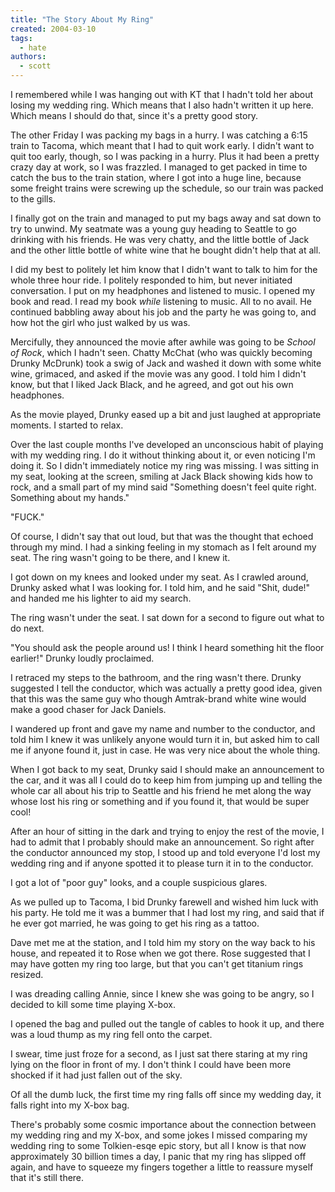 ```yaml
---
title: "The Story About My Ring"
created: 2004-03-10
tags:
  - hate
authors:
  - scott
---
```


I remembered while I was hanging out with KT that I hadn't told her about losing my wedding ring. Which means that I also hadn't written it up here. Which means I should do that, since it's a pretty good story.

The other Friday I was packing my bags in a hurry. I was catching a 6:15 train to Tacoma, which meant that I had to quit work early. I didn't want to quit too early, though, so I was packing in a hurry. Plus it had been a pretty crazy day at work, so I was frazzled. I managed to get packed in time to catch the bus to the train station, where I got into a huge line, because some freight trains were screwing up the schedule, so our train was packed to the gills.

I finally got on the train and managed to put my bags away and sat down to try to unwind. My seatmate was a young guy heading to Seattle to go drinking with his friends. He was very chatty, and the little bottle of Jack and the other little bottle of white wine that he bought didn't help that at all.

I did my best to politely let him know that I didn't want to talk to him for the whole three hour ride. I politely responded to him, but never initiated conversation. I put on my headphones and listened to music. I opened my book and read. I read my book _while_ listening to music. All to no avail. He continued babbling away about his job and the party he was going to, and how hot the girl who just walked by us was.

Mercifully, they announced the movie after awhile was going to be _School of Rock_, which I hadn't seen. Chatty McChat (who was quickly becoming Drunky McDrunk) took a swig of Jack and washed it down with some white wine, grimaced, and asked if the movie was any good. I told him I didn't know, but that I liked Jack Black, and he agreed, and got out his own headphones.

As the movie played, Drunky eased up a bit and just laughed at appropriate moments. I started to relax.

Over the last couple months I've developed an unconscious habit of playing with my wedding ring. I do it without thinking about it, or even noticing I'm doing it. So I didn't immediately notice my ring was missing. I was sitting in my seat, looking at the screen, smiling at Jack Black showing kids how to rock, and a small part of my mind said "Something doesn't feel quite right. Something about my hands."

"FUCK."

Of course, I didn't say that out loud, but that was the thought that echoed through my mind. I had a sinking feeling in my stomach as I felt around my seat. The ring wasn't going to be there, and I knew it.

I got down on my knees and looked under my seat. As I crawled around, Drunky asked what I was looking for. I told him, and he said "Shit, dude!" and handed me his lighter to aid my search.

The ring wasn't under the seat. I sat down for a second to figure out what to do next.

"You should ask the people around us! I think I heard something hit the floor earlier!" Drunky loudly proclaimed.

I retraced my steps to the bathroom, and the ring wasn't there. Drunky suggested I tell the conductor, which was actually a pretty good idea, given that this was the same guy who though Amtrak-brand white wine would make a good chaser for Jack Daniels.

I wandered up front and gave my name and number to the conductor, and told him I knew it was unlikely anyone would turn it in, but asked him to call me if anyone found it, just in case. He was very nice about the whole thing.

When I got back to my seat, Drunky said I should make an announcement to the car, and it was all I could do to keep him from jumping up and telling the whole car all about his trip to Seattle and his friend he met along the way whose lost his ring or something and if you found it, that would be super cool!

After an hour of sitting in the dark and trying to enjoy the rest of the movie, I had to admit that I probably should make an announcement. So right after the conductor announced my stop, I stood up and told everyone I'd lost my wedding ring and if anyone spotted it to please turn it in to the conductor.

I got a lot of "poor guy" looks, and a couple suspicious glares.

As we pulled up to Tacoma, I bid Drunky farewell and wished him luck with his party. He told me it was a bummer that I had lost my ring, and said that if he ever got married, he was going to get his ring as a tattoo.

Dave met me at the station, and I told him my story on the way back to his house, and repeated it to Rose when we got there. Rose suggested that I may have gotten my ring too large, but that you can't get titanium rings resized.

I was dreading calling Annie, since I knew she was going to be angry, so I decided to kill some time playing X-box.

I opened the bag and pulled out the tangle of cables to hook it up, and there was a loud thump as my ring fell onto the carpet.

I swear, time just froze for a second, as I just sat there staring at my ring lying on the floor in front of my. I don't think I could have been more shocked if it had just fallen out of the sky.

Of all the dumb luck, the first time my ring falls off since my wedding day, it falls right into my X-box bag.

There's probably some cosmic importance about the connection between my wedding ring and my X-box, and some jokes I missed comparing my wedding ring to some Tolkien-esqe epic story, but all I know is that now approximately 30 billion times a day, I panic that my ring has slipped off again, and have to squeeze my fingers together a little to reassure myself that it's still there.
